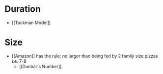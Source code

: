 # Duration
- [[Tuckman Model]]
# Size
- [[Amazon]] has the rule: no larger than being fed by 2 family size pizzas i.e. 7-8
	- [[Dunbar's Number]]
